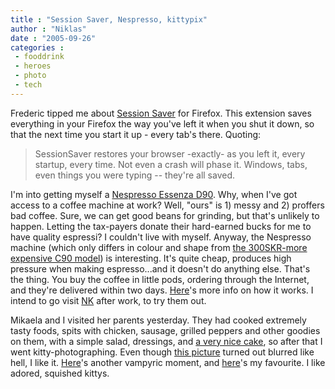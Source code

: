 ```yaml
---
title : "Session Saver, Nespresso, kittypix"
author : "Niklas"
date : "2005-09-26"
categories : 
 - fooddrink
 - heroes
 - photo
 - tech
---
```


Frederic tipped me about [Session Saver]( http://www.extensionsmirror.nl/index.php?showtopic=166) for Firefox. This extension saves everything in your Firefox the way you've left it when you shut it down, so that the next time you start it up - every tab's there. Quoting:

> SessionSaver restores your browser -exactly- as you left it, every startup, every time. Not even a crash will phase it. Windows, tabs, even things you were typing -- they're all saved.

I'm into getting myself a [Nespresso Essenza D90](http://www.nespresso.com/precom/sima/fiche__Nespresso_Essenza_D90__N_ESS_D90_2_se_en.html). Why, when I've got access to a coffee machine at work? Well, "ours" is 1) messy and 2) proffers bad coffee. Sure, we can get good beans for grinding, but that's unlikely to happen. Letting the tax-payers donate their hard-earned bucks for me to have quality espressi? I couldn't live with myself. Anyway, the Nespresso machine (which only differs in colour and shape from [the 300SKR-more expensive C90 model](http://www.nespresso.com/precom/sima/fiche__Nespresso_Essenza_C90__N_ESS_C90_2_se_en.html)) is interesting. It's quite cheap, produces high pressure when making espresso...and it doesn't do anything else. That's the thing. You buy the coffee in little pods, ordering through the Internet, and they're delivered within two days. [Here](http://www.nespresso.com/precom/n_home_se_en.html)'s more info on how it works. I intend to go visit [NK](http://www.nk.se) after work, to try them out.

Mikaela and I visited her parents yesterday. They had cooked extremely tasty foods, spits with chicken, sausage, grilled peppers and other goodies on them, with a simple salad, dressings, and [a very nice cake](http://www.flickr.com/photos/pivic/46534764), so after that I went kitty-photographing. Even though [this picture](http://www.flickr.com/photos/pivic/46534953) turned out blurred like hell, I like it. [Here](http://www.flickr.com/photos/pivic/46535034)'s another vampyric moment, and [here](http://www.flickr.com/photos/pivic/46535106)'s my favourite. I like adored, squished kittys.
